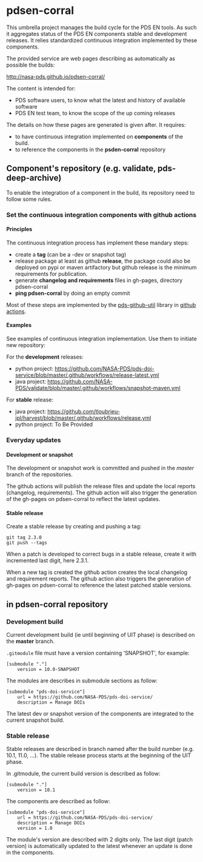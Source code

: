 # pdsen-corral

This umbrella project manages the build cycle for the PDS EN tools. As such it aggregates status of the PDS EN components stable and development releases. It relies standardized continuous integration implemented by these components.

The provided service are web pages describing as automatically as possible the builds:

http://nasa-pds.github.io/pdsen-corral/

The content is intended for:
  - PDS software users, to know what the latest and history of available software
  - PDS EN test team, to know the scope of the up coming releases

The details on how these pages are generated is given after. It requires:
 - to have continuous integration implemented on **components** of the build.
 - to reference the components in the **psden-corral** repository

## Component's repository (e.g. validate, pds-deep-archive)

To enable the integration of a component in the build, its repository need to follow some rules.

### Set the continuous integration components with github actions

#### Principles

The continuous integration process has implement these mandary steps:
- create a **tag** (can be a -dev or snapshot tag)
- release package at least as github **release**, the package could also be deployed on pypi or maven artifactory but github release is the minimum requirements for publication.
- generate **changelog and requirements** files in gh-pages, directory pdsen-corral
- **ping pdsen-corral** by doing an empty commit

Most of these steps are implemented by the [pds-github-util](https://github.com/NASA-PDS/pds-github-util) library in [github actions](https://github.com/features/actions).

#### Examples

See examples of continuous integration implementation. Use them to initiate new repository:

For the **development** releases:
- python project: https://github.com/NASA-PDS/pds-doi-service/blob/master/.github/workflows/release-latest.yml
- java project: https://github.com/NASA-PDS/validate/blob/master/.github/workflows/snapshot-maven.yml

For **stable** release:
- java project: https://github.com/tloubrieu-jpl/harvest/blob/master/.github/workflows/release.yml
- python project: To Be Provided

### Everyday updates

#### Development or snapshot

The development or snapshot work is committed and pushed in the *master* branch of the repositories.

The github actions will publish the release files and update the local reports (changelog, requirements).
The github action will also trigger the generation of the gh-pages on pdsen-corral to reflect the latest updates.

#### Stable release

Create a stable release by creating and pushing a tag:

    git tag 2.3.0
    git push --tags

When a patch is developed to correct bugs in a stable release, create it with incremented last digit, here 2.3.1.

When a new tag is created the github action creates the local changelog and requirement reports.
The github action also triggers the generation of gh-pages on pdsen-corral to reference the latest patched stable versions. 


## in pdsen-corral repository

### Development build

Current development build (ie until beginning of UIT phase) is described on the **master** branch.

`.gitmodule` file must have a version containing 'SNAPSHOT', for example:

    [submodule "."]
        version = 10.0-SNAPSHOT

The modules are describes in submodule sections as follow:

    [submodule "pds-doi-service"]
        url = https://github.com/NASA-PDS/pds-doi-service/
        description = Manage DOIs


The latest dev or snapshot version of the components are integrated to the current snapshot build.

### Stable release

Stable releases are described in branch named after the build number (e.g. 10.1, 11.0, ...). The stable release process starts at the beginning of the UIT phase.

In .gitmodule, the current build version is described as follow:

    [submodule "."]
        version = 10.1
        
The components are described as follow:

    [submodule "pds-doi-service"]
        url = https://github.com/NASA-PDS/pds-doi-service/
        description = Manage DOIs       
        version = 1.0
        
The module's version are described with 2 digits only.
The last digit (patch version) is automatically updated to the latest whenever an update is done in the components.    

 

